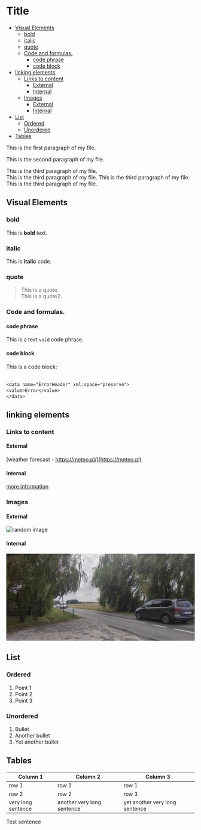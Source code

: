 # Title <!-- omit in toc -->
  
  
- [Visual Elements](#visual-elements)
  - [bold](#bold)
  - [italic](#italic)
  - [quote](#quote)
  - [Code and formulas.](#code-and-formulas)
    - [code phrase](#code-phrase)
    - [code block](#code-block)
- [linking elements](#linking-elements)
  - [Links to content](#links-to-content)
    - [External](#external)
    - [Internal](#internal)
  - [Images](#images)
    - [External](#external-1)
    - [Internal](#internal-1)
- [List](#list)
  - [Ordered](#ordered)
  - [Unordered](#unordered)
- [Tables](#tables)


This is the first paragraph of my file.

This is the second paragraph of my file.

This is the third paragraph of my file.  
This is the third paragraph of my file. This is the third paragraph of my file. This is the third paragraph of my file.


## Visual Elements

### bold

This is **bold** text.


### italic

This is **italic** code.

### quote

>This is a quote.  
>This is a quote2.

### Code and formulas.

#### code phrase 

This is a text `void` code phrase.

#### code block

This is a code block:
```

<data name="ErrorHeader" xml:space="preserve">
<value>Error</value>
</data>
```


## linking elements 


### Links to content

#### External

[weather forecast - https://meteo.pl/](https://meteo.pl)

#### Internal

[more information](reference_file.md)

### Images

#### External



![random image](https://picsum.photos/200)

#### Internal

![droga](droga.jpg)

## List

### Ordered

1. Point 1
2. Point 2
3. Point 3

### Unordered

1. Bullet
2. Another bullet
3. Yet another bullet 

## Tables

| Column 1 | Column 2| Column 3 |
| ---------| --------- | ------- |
| row 1 |  row 1|  row 1 |
| row 2 |row 2 | row 3 | 
|very long sentence | another very long sentence | yet another very long sentence|

Test sentence














